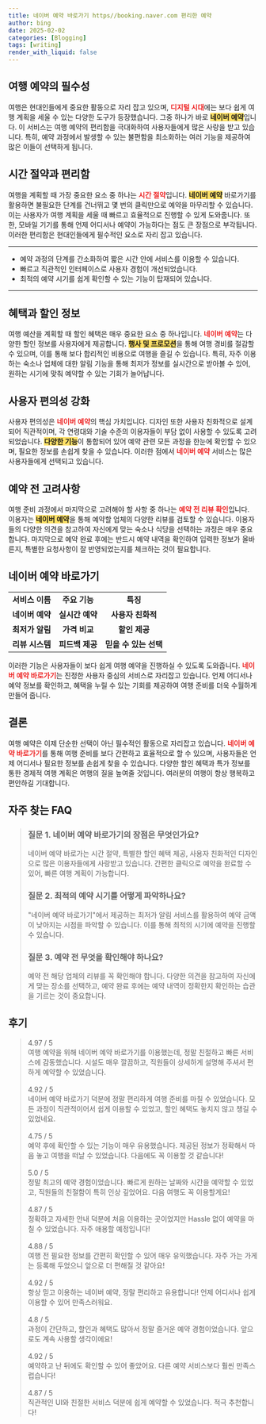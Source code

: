 ```yaml
---
title: 네이버 예약 바로가기 https//booking.naver.com 편리한 예약
author: bing
date: 2025-02-02
categories: [Blogging]
tags: [writing]
render_with_liquid: false
---
```



<h2 id='여행예약의필수성'>여행 예약의 필수성</h2>

<p>여행은 현대인들에게 중요한 활동으로 자리 잡고 있으며, <b><span style="color: #ee2323;">디지털 시대</span></b>에는 보다 쉽게 여행 계획을 세울 수 있는 다양한 도구가 등장했습니다. 그중 하나가 바로 <b><span style="background-color: #ffe066;">네이버 예약</span></b>입니다. 이 서비스는 여행 예약의 편리함을 극대화하여 사용자들에게 많은 사랑을 받고 있습니다. 특히, 예약 과정에서 발생할 수 있는 불편함을 최소화하는 여러 기능을 제공하여 많은 이들이 선택하게 됩니다.</p>

<h2 id='시간절약과편리함'>시간 절약과 편리함</h2>

<p>여행을 계획할 때 가장 중요한 요소 중 하나는 <b><span style="color: #ee2323;">시간 절약</span></b>입니다. <b><span style="background-color: #ffe066;">네이버 예약</span></b> 바로가기를 활용하면 불필요한 단계를 건너뛰고 몇 번의 클릭만으로 예약을 마무리할 수 있습니다. 이는 사용자가 여행 계획을 세울 때 빠르고 효율적으로 진행할 수 있게 도와줍니다. 또한, 모바일 기기를 통해 언제 어디서나 예약이 가능하다는 점도 큰 장점으로 부각됩니다. 이러한 편리함은 현대인들에게 필수적인 요소로 자리 잡고 있습니다.</p>

<hr />

<ul>
    <li>예약 과정의 단계를 간소화하여 짧은 시간 안에 서비스를 이용할 수 있습니다.</li>
    <li>빠르고 직관적인 인터페이스로 사용자 경험이 개선되었습니다.</li>
    <li>최적의 예약 시기를 쉽게 확인할 수 있는 기능이 탑재되어 있습니다.</li>
</ul>

<hr />

<h2 id='혜택과할인정보'>혜택과 할인 정보</h2>

<p>여행 예산을 계획할 때 할인 혜택은 매우 중요한 요소 중 하나입니다. <b><span style="color: #ee2323;">네이버 예약</span></b>는 다양한 할인 정보를 사용자에게 제공합니다. <b><span style="background-color: #ffe066;">행사 및 프로모션</span></b>을 통해 여행 경비를 절감할 수 있으며, 이를 통해 보다 합리적인 비용으로 여행을 즐길 수 있습니다. 특히, 자주 이용하는 숙소나 업체에 대한 알림 기능을 통해 최저가 정보를 실시간으로 받아볼 수 있어, 원하는 시기에 맞춰 예약할 수 있는 기회가 늘어납니다.</p>

<h2 id='편의성강화'>사용자 편의성 강화</h2>

<p>사용자 편의성은 <b><span style="color: #ee2323;">네이버 예약</span></b>의 핵심 가치입니다. 디자인 또한 사용자 친화적으로 설계되어 직관적이며, 각 연령대와 기술 수준의 이용자들이 부담 없이 사용할 수 있도록 고려되었습니다. <b><span style="background-color: #ffe066;">다양한 기능</span></b>이 통합되어 있어 예약 관련 모든 과정을 한눈에 확인할 수 있으며, 필요한 정보를 손쉽게 찾을 수 있습니다. 이러한 점에서 <b><span style="color: #ee2323;">네이버 예약</span></b> 서비스는 많은 사용자들에게 선택되고 있습니다.</p>

<h2 id='예약 고려사항'>예약 전 고려사항</h2>

<p>여행 준비 과정에서 마지막으로 고려해야 할 사항 중 하나는 <b><span style="color: #ee2323;">예약 전 리뷰 확인</span></b>입니다. 이용자는 <b><span style="background-color: #ffe066;">네이버 예약</span></b>을 통해 예약할 업체의 다양한 리뷰를 검토할 수 있습니다. 이용자들의 다양한 의견을 참고하여 자신에게 맞는 숙소나 식당을 선택하는 과정은 매우 중요합니다. 마지막으로 예약 완료 후에는 반드시 예약 내역을 확인하여 입력한 정보가 올바른지, 특별한 요청사항이 잘 반영되었는지를 체크하는 것이 필요합니다.</p>

<h2 id='네이버예약바로가기'>네이버 예약 바로가기</h2>

<table>
    <tr>
        <td style="text-align: center; height: 17px;"><b>서비스 이름</b></td>
        <td style="text-align: center; height: 17px;"><b>주요 기능</b></td>
        <td style="text-align: center; height: 17px;"><b>특징</b></td>
    </tr>
    <tr>
        <td style="text-align: center; height: 17px;"><b>네이버 예약</b></td>
        <td style="text-align: center; height: 17px;"><b>실시간 예약</b></td>
        <td style="text-align: center; height: 17px;"><b>사용자 친화적</b></td>
    </tr>
    <tr>
        <td style="text-align: center; height: 17px;"><b>최저가 알림</b></td>
        <td style="text-align: center; height: 17px;"><b>가격 비교</b></td>
        <td style="text-align: center; height: 17px;"><b>할인 제공</b></td>
    </tr>
    <tr>
        <td style="text-align: center; height: 17px;"><b>리뷰 시스템</b></td>
        <td style="text-align: center; height: 17px;"><b>피드백 제공</b></td>
        <td style="text-align: center; height: 17px;"><b>믿을 수 있는 선택</b></td>
    </tr>
</table>

<p>이러한 기능은 사용자들이 보다 쉽게 여행 예약을 진행하실 수 있도록 도와줍니다. <b><span style="color: #ee2323;">네이버 예약 바로가기</span></b>는 진정한 사용자 중심의 서비스로 자리잡고 있습니다. 언제 어디서나 예약 정보를 확인하고, 혜택을 누릴 수 있는 기회를 제공하여 여행 준비를 더욱 수월하게 만들어 줍니다.</p>

<h2 id='결론'>결론</h2>

<p>여행 예약은 이제 단순한 선택이 아닌 필수적인 활동으로 자리잡고 있습니다. <b><span style="color: #ee2323;">네이버 예약 바로가기</span></b>를 통해 여행 준비를 보다 간편하고 효율적으로 할 수 있으며, 사용자들은 언제 어디서나 필요한 정보를 손쉽게 찾을 수 있습니다. 다양한 할인 혜택과 특가 정보를 통한 경제적 여행 계획은 여행의 질을 높여줄 것입니다. 여러분의 여행이 항상 행복하고 편안하길 기대합니다.</p>


<h2 id='자주_찾는_FAQ'>자주 찾는 FAQ</h2>
<div itemscope="" itemtype="https://schema.org/FAQPage"> 
<blockquote> 
<div itemscope="" itemprop="mainEntity" itemtype="https://schema.org/Question"> 
<h3 itemprop="name">질문 1. 네이버 예약 바로가기의 장점은 무엇인가요?</h3> 
<div itemscope="" itemprop="acceptedAnswer" itemtype="https://schema.org/Answer"> 
<span itemprop="text"> 
<p>네이버 예약 바로가는 시간 절약, 특별한 할인 혜택 제공, 사용자 친화적인 디자인으로 많은 이용자들에게 사랑받고 있습니다. 간편한 클릭으로 예약을 완료할 수 있어, 빠른 여행 계획이 가능합니다.</p> 
</span> 
</div> 
</div> 

<div itemscope="" itemprop="mainEntity" itemtype="https://schema.org/Question"> 
<h3 itemprop="name">질문 2. 최적의 예약 시기를 어떻게 파악하나요?</h3> 
<div itemscope="" itemprop="acceptedAnswer" itemtype="https://schema.org/Answer"> 
<span itemprop="text"> 
<p>"네이버 예약 바로가기"에서 제공하는 최저가 알림 서비스를 활용하여 예약 금액이 낮아지는 시점을 파악할 수 있습니다. 이를 통해 최적의 시기에 예약을 진행할 수 있습니다.</p> 
</span> 
</div> 
</div> 

<div itemscope="" itemprop="mainEntity" itemtype="https://schema.org/Question"> 
<h3 itemprop="name">질문 3. 예약 전 무엇을 확인해야 하나요?</h3> 
<div itemscope="" itemprop="acceptedAnswer" itemtype="https://schema.org/Answer"> 
<span itemprop="text"> 
<p>예약 전 해당 업체의 리뷰를 꼭 확인해야 합니다. 다양한 의견을 참고하여 자신에게 맞는 장소를 선택하고, 예약 완료 후에는 예약 내역이 정확한지 확인하는 습관을 기르는 것이 중요합니다.</p> 
</span> 
</div> 
</div> 
</blockquote> 
</div>
<h2 id='후기'>후기</h2>
<div itemscope itemtype="https://schema.org/Product">
  <blockquote>
  <div itemprop="review" itemscope itemtype="https://schema.org/Review">
      <div itemprop="reviewRating" itemscope itemtype="https://schema.org/Rating"> <span itemprop="ratingValue">4.97</span> / <span itemprop="bestRating">5</span> </div>
      <span itemprop="reviewBody">여행 예약을 위해 네이버 예약 바로가기를 이용했는데, 정말 친절하고 빠른 서비스에 감동했습니다. 시설도 매우 깔끔하고, 직원들이 상세하게 설명해 주셔서 편하게 예약할 수 있었습니다.</span>
  </div>
  <br>
  <div itemprop="review" itemscope itemtype="https://schema.org/Review">
      <div itemprop="reviewRating" itemscope itemtype="https://schema.org/Rating"> <span itemprop="ratingValue">4.92</span> / <span itemprop="bestRating">5</span> </div>
      <span itemprop="reviewBody">네이버 예약 바로가기 덕분에 정말 편리하게 여행 준비를 마칠 수 있었습니다. 모든 과정이 직관적이어서 쉽게 이용할 수 있었고, 할인 혜택도 놓치지 않고 챙길 수 있었네요.</span>
  </div>
  <br>
  <div itemprop="review" itemscope itemtype="https://schema.org/Review">
      <div itemprop="reviewRating" itemscope itemtype="https://schema.org/Rating"> <span itemprop="ratingValue">4.75</span> / <span itemprop="bestRating">5</span> </div>
      <span itemprop="reviewBody">예약 후에 확인할 수 있는 기능이 매우 유용했습니다. 제공된 정보가 정확해서 마음 놓고 여행을 떠날 수 있었습니다. 다음에도 꼭 이용할 것 같습니다!</span>
  </div>
  <br>
  <div itemprop="review" itemscope itemtype="https://schema.org/Review">
      <div itemprop="reviewRating" itemscope itemtype="https://schema.org/Rating"> <span itemprop="ratingValue">5.0</span> / <span itemprop="bestRating">5</span> </div>
      <span itemprop="reviewBody">정말 최고의 예약 경험이었습니다. 빠르게 원하는 날짜와 시간을 예약할 수 있었고, 직원들의 친절함이 특히 인상 깊었어요. 다음 여행도 꼭 이용할게요!</span>
  </div>
  <br>
  <div itemprop="review" itemscope itemtype="https://schema.org/Review">
      <div itemprop="reviewRating" itemscope itemtype="https://schema.org/Rating"> <span itemprop="ratingValue">4.87</span> / <span itemprop="bestRating">5</span> </div>
      <span itemprop="reviewBody">정확하고 자세한 안내 덕분에 처음 이용하는 곳이었지만 Hassle 없이 예약을 마칠 수 있었습니다. 자주 애용할 예정입니다!</span>
  </div>
  <br>
  <div itemprop="review" itemscope itemtype="https://schema.org/Review">
      <div itemprop="reviewRating" itemscope itemtype="https://schema.org/Rating"> <span itemprop="ratingValue">4.88</span> / <span itemprop="bestRating">5</span> </div>
      <span itemprop="reviewBody">여행 전 필요한 정보를 간편히 확인할 수 있어 매우 유익했습니다. 자주 가는 가게는 등록해 두었으니 앞으로 더 편해질 것 같아요!</span>
  </div>
  <br>
  <div itemprop="review" itemscope itemtype="https://schema.org/Review">
      <div itemprop="reviewRating" itemscope itemtype="https://schema.org/Rating"> <span itemprop="ratingValue">4.92</span> / <span itemprop="bestRating">5</span> </div>
      <span itemprop="reviewBody">항상 믿고 이용하는 네이버 예약, 정말 편리하고 유용합니다! 언제 어디서나 쉽게 이용할 수 있어 만족스러워요.</span>
  </div>
  <br>
  <div itemprop="review" itemscope itemtype="https://schema.org/Review">
      <div itemprop="reviewRating" itemscope itemtype="https://schema.org/Rating"> <span itemprop="ratingValue">4.8</span> / <span itemprop="bestRating">5</span> </div>
      <span itemprop="reviewBody">과정이 간단하고, 할인과 혜택도 많아서 정말 즐거운 예약 경험이었습니다. 앞으로도 계속 사용할 생각이에요!</span>
  </div>
  <br>
  <div itemprop="review" itemscope itemtype="https://schema.org/Review">
      <div itemprop="reviewRating" itemscope itemtype="https://schema.org/Rating"> <span itemprop="ratingValue">4.92</span> / <span itemprop="bestRating">5</span> </div>
      <span itemprop="reviewBody">예약하고 난 뒤에도 확인할 수 있어 좋았어요. 다른 예약 서비스보다 훨씬 만족스럽습니다!</span>
  </div>
  <br>
  <div itemprop="review" itemscope itemtype="https://schema.org/Review">
      <div itemprop="reviewRating" itemscope itemtype="https://schema.org/Rating"> <span itemprop="ratingValue">4.87</span> / <span itemprop="bestRating">5</span> </div>
      <span itemprop="reviewBody">직관적인 UI와 친절한 서비스 덕분에 쉽게 예약할 수 있었습니다. 적극 추천합니다!</span>
  </div>
  </blockquote>
</div>

